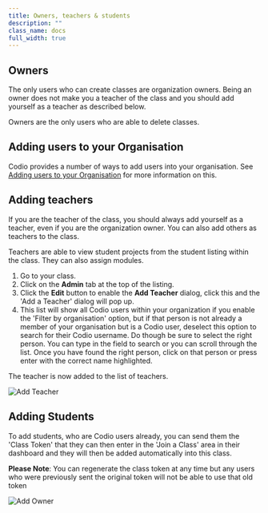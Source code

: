 ```yaml
---
title: Owners, teachers & students
description: ""
class_name: docs
full_width: true
---
```


## Owners
The only users who can create classes are organization owners. Being an owner does not make you a teacher of the class and you should add yourself as a teacher as described below.

Owners are the only users who are able to delete classes.

## Adding users to your Organisation

Codio provides a number of ways to add users into your organisation.
See [Adding users to your Organisation](/docs/dashboard/organizations/adding-members/) for more information on this.

## Adding teachers
If you are the teacher of the class, you should always add yourself as a teacher, even if you are the organization owner. You can also add others as teachers to the class. 

Teachers are able to view student projects from the student listing within the class. They can also assign modules.

1. Go to your class.
1. Click on the **Admin** tab at the top of the listing.
1. Click the **Edit** button to enable the **Add Teacher** dialog, click this and the 'Add a Teacher' dialog will pop up.
1. This list will show all Codio users within your organization if you enable the 'Filter by organisation' option, but if that person is not already a member of your organisation but is a Codio user, deselect this option to search for their Codio username. Do though be sure to select the right person. You can type in the field to search or you can scroll through the list. Once you have found the right person, click on that person or press enter with the correct name highlighted.

The teacher is now added to the list of teachers.

![Add Teacher](/img/docs/organisation_addteacher.png)

## Adding Students
To add students, who are Codio users already, you can send them the 'Class Token' that they can then enter in the 'Join a Class' area in their dashboard and they will then be added automatically into this class.

**Please Note**: You can regenerate the class token at any time but any users who were previously sent the original token will not be able to use that old token

![Add Owner](/img/docs/organisation_addmanually.png)
